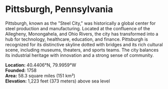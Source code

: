 # Pittsburgh, Pennsylvania

Pittsburgh, known as the "Steel City," was historically a global center for steel production and manufacturing. Located at the confluence of the Allegheny, Monongahela, and Ohio Rivers, the city has transformed into a hub for technology, healthcare, education, and finance. Pittsburgh is recognized for its distinctive skyline dotted with bridges and its rich cultural scene, including museums, theaters, and sports teams. The city balances its industrial heritage with innovation and a strong sense of community.

**Location:** 40.4406°N, 79.9959°W  
**Founded:** 1758  
**Area:** 58.3 square miles (151 km²)  
**Elevation:** 1,223 feet (373 meters) above sea level
